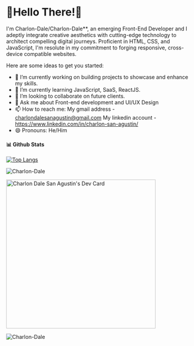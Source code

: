 

<h1>👋Hello There!👋</h1> 

I'm Charlon-Dale/Charlon-Dale**, an emerging Front-End Developer and I adeptly integrate creative aesthetics with cutting-edge technology to architect compelling digital journeys. Proficient in HTML, CSS, and JavaScript, I'm resolute in my commitment to forging responsive, cross-device compatible websites.

Here are some ideas to get you started:

- 🔭 I’m currently working on building projects to showcase and enhance my skills.
- 🌱 I’m currently learning JavaScript, SaaS, ReactJS.
- 👯 I’m looking to collaborate on future clients.
- 💬 Ask me about Front-end development and UI/UX Design
- 📫 How to reach me: My gmail address - charlondalesanagustin@gmail.com My linkedin account - https://www.linkedin.com/in/charlon-san-agustin/
- 😄 Pronouns: He/Him

#### 📊 **Github Stats**
[![Top Langs](https://github-readme-stats.vercel.app/api/top-langs/?username=Charlon-Dale&layout=compact&langs_count=10&hide=Batchfile,XSLT,Makefile,shell,dockerfile,Objective-C,Starlark,Ruby,Hack)](https://github.com/anuraghazra/github-readme-stats)


<p><img align="center" src="https://github-readme-streak-stats.herokuapp.com/?user=Charlon-Dale" alt="Charlon-Dale" /></p>

<a href="https://app.daily.dev/heychadie"><img src="https://api.daily.dev/devcards/20f13e3535634b8f8eb13f7ef0a8d2c2.png?r=osf" width="400" alt="Charlon Dale San Agustin's Dev Card"/></a>

<!--<p>&nbsp;<img align="center" src="https://github-readme-stats.vercel.app/api?username=Charlon-Dale&count_private=true&show_icons=true" alt="Charlon-Dale" /></p>-->


<p align="left"><img src="https://komarev.com/ghpvc/?username=Charlon-Dale&label=Profile%20views&color=0e75b6&style=flat" alt="Charlon-Dale" /></p> 



